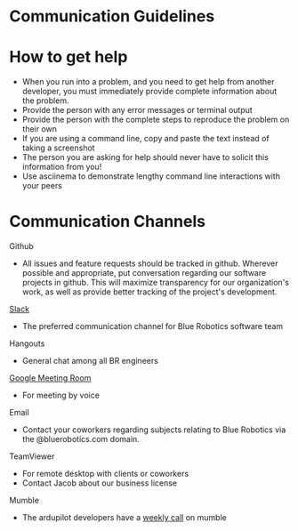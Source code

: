 # Communication Guidelines

# How to get help

- When you run into a problem, and you need to get help from another developer, you must immediately provide complete information about the problem. 
 - Provide the person with any error messages or terminal output
 - Provide the person with the complete steps to reproduce the problem on their own
 - If you are using a command line, copy and paste the text instead of taking a screenshot
 - The person you are asking for help should never have to solicit this information from you!
 - Use asciinema to demonstrate lengthy command line interactions with your peers

# Communication Channels

Github
- All issues and feature requests should be tracked in github. Wherever possible and appropriate, put conversation regarding our software projects in github. This will maximize transparency for our organization's work, as well as provide better tracking of the project's development.

[Slack](https://bluerobotics.slack.com/)
- The preferred communication channel for Blue Robotics software team

Hangouts
- General chat among all BR engineers

[Google Meeting Room](https://meet.google.com/nsm-nktz-chj)
- For meeting by voice

Email
- Contact your coworkers regarding subjects relating to Blue Robotics via the @bluerobotics.com domain.

TeamViewer
- For remote desktop with clients or coworkers
- Contact Jacob about our business license

Mumble
- The ardupilot developers have a [weekly call](http://ardupilot.org/dev/docs/ardupilot-mumble-server.html) on mumble

